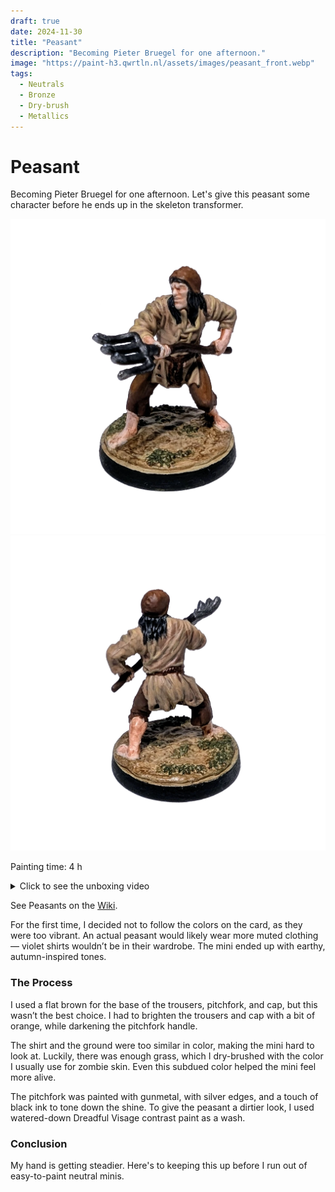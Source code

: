 ```yaml
---
draft: true
date: 2024-11-30
title: "Peasant"
description: "Becoming Pieter Bruegel for one afternoon."
image: "https://paint-h3.qwrtln.nl/assets/images/peasant_front.webp"
tags:
  - Neutrals
  - Bronze
  - Dry-brush
  - Metallics
---
```

# Peasant

Becoming Pieter Bruegel for one afternoon.
Let's give this peasant some character before he ends up in the skeleton transformer.

![peasant front](../assets/images/peasant_front.webp)
![peasant back](../assets/images/peasant_back.webp)

Painting time: 4 h

<details><summary>Click to see the unboxing video</summary>
  <video width="1280" height="720" controls preload="none">
    <source src="/assets/videos/peasant.webm" type="video/webm">
  </video>
</details>

See Peasants on the [Wiki](https://homm3bg.wiki/units/peasants).

For the first time, I decided not to follow the colors on the card, as they were too vibrant.
An actual peasant would likely wear more muted clothing — violet shirts wouldn’t be in their wardrobe.
The mini ended up with earthy, autumn-inspired tones.

### The Process

I used a flat brown for the base of the trousers, pitchfork, and cap, but this wasn’t the best choice.
I had to brighten the trousers and cap with a bit of orange, while darkening the pitchfork handle.

The shirt and the ground were too similar in color, making the mini hard to look at.
Luckily, there was enough grass, which I dry-brushed with the color I usually use for zombie skin.
Even this subdued color helped the mini feel more alive.

The pitchfork was painted with gunmetal, with silver edges, and a touch of black ink to tone down the shine.
To give the peasant a dirtier look, I used watered-down Dreadful Visage contrast paint as a wash.

### Conclusion

My hand is getting steadier.
Here's to keeping this up before I run out of easy-to-paint neutral minis.
